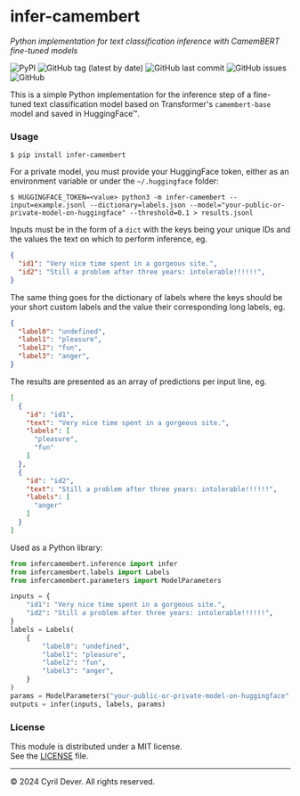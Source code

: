 # infer-camembert
_Python implementation for text classification inference with CamemBERT fine-tuned models_

![PyPI](https://img.shields.io/pypi/v/infer-camembert)
![GitHub tag (latest by date)](https://img.shields.io/github/v/tag/cyrildever/infer-camembert)
![GitHub last commit](https://img.shields.io/github/last-commit/cyrildever/infer-camembert)
![GitHub issues](https://img.shields.io/github/issues/cyrildever/infer-camembert)
![GitHub](https://img.shields.io/github/license/cyrildever/infer-camembert)

This is a simple Python implementation for the inference step of a fine-tuned text classification model based on Transformer's `camembert-base` model and saved in HuggingFace&trade;.

### Usage

```console
$ pip install infer-camembert
```

For a private model, you must provide your HuggingFace token, either as an environment variable or under the `~/.huggingface` folder:
```console
$ HUGGINGFACE_TOKEN=<value> python3 -m infer-camembert --input=example.jsonl --dictionary=labels.json --model="your-public-or-private-model-on-huggingface" --threshold=0.1 > results.jsonl
```

Inputs must be in the form of a `dict` with the keys being your unique IDs and the values the text on which to perform inference, eg.
```json
{
  "id1": "Very nice time spent in a gorgeous site.",
  "id2": "Still a problem after three years: intolerable!!!!!!",
}
```
The same thing goes for the dictionary of labels where the keys should be your short custom labels and the value their corresponding long labels, eg.
```json
{
  "label0": "undefined",
  "label1": "pleasure",
  "label2": "fun",
  "label3": "anger",
}
```

The results are presented as an array of predictions per input line, eg.
```json
[
  {
    "id": "id1",
    "text": "Very nice time spent in a gorgeous site.", 
    "labels": [
      "pleasure",
      "fun"
    ]
  },
  {
    "id": "id2",
    "text": "Still a problem after three years: intolerable!!!!!!",
    "labels": [
      "anger"
    ]
  }
]
```

Used as a Python library:
```python
from infercamembert.inference import infer
from infercamembert.labels import Labels
from infercamembert.parameters import ModelParameters

inputs = {
    "id1": "Very nice time spent in a gorgeous site.",
    "id2": "Still a problem after three years: intolerable!!!!!!",
}
labels = Labels(
    {
        "label0": "undefined",
        "label1": "pleasure",
        "label2": "fun",
        "label3": "anger",
    }
)
params = ModelParameters("your-public-or-private-model-on-huggingface", 0.1)
outputs = infer(inputs, labels, params)
```


### License

This module is distributed under a MIT license. \
See the [LICENSE](./LICENSE) file.


<hr />
&copy; 2024 Cyril Dever. All rights reserved.
